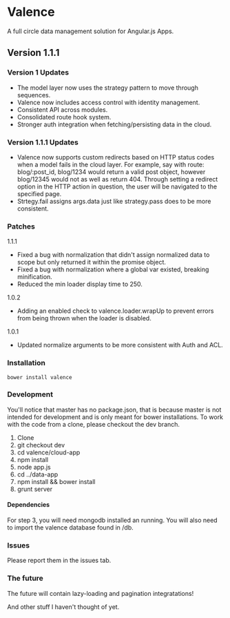 # Valence
A full circle data management solution for Angular.js Apps.

## Version 1.1.1

 ### Version 1 Updates
  * The model layer now uses the strategy pattern to move through sequences.
  * Valence now includes access control with identity management.
  * Consistent API across modules.
  * Consolidated route hook system.
  * Stronger auth integration when fetching/persisting data in the cloud.

 ### Version 1.1.1 Updates
  * Valence now supports custom redirects based on HTTP status codes when a model fails in the cloud layer. For example, say with route: blog/:post_id, blog/1234 would return a valid post object, however blog/12345 would not as well as return 404. Through setting a redirect option in the HTTP action in question, the user will be navigated to the specified page.
 * Strtegy.fail assigns args.data just like strategy.pass does to be more consistent.

 ### Patches
 
  1.1.1 
   * Fixed a bug with normalization that didn't assign normalized data to scope but only returned it within the promise object.
   * Fixed a bug with normalization where a global var existed, breaking minification.
   * Reduced the min loader display time to 250.

  1.0.2
   * Adding an enabled check to valence.loader.wrapUp to prevent errors from being thrown when the loader is disabled.
 
  1.0.1
   * Updated normalize arguments to be more consistent with Auth and ACL.

### Installation

    bower install valence

### Development

You'll notice that master has no package.json, that is because master is not intended for development and is only meant for bower installations. To work with the code from a clone, please checkout the dev branch.

1. Clone
2. git checkout dev
3. cd valence/cloud-app
4. npm install
5. node app.js
6. cd ../data-app
7. npm install && bower install
8. grunt server

#### Dependencies

For step 3, you will need mongodb installed an running. You will also need to import the valence database found in /db.

### Issues

Please report them in the issues tab.

### The future

The future will contain lazy-loading and pagination integratations!

And other stuff I haven't thought of yet.


